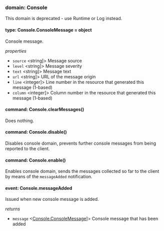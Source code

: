 
### domain: Console

This domain is deprecated - use Runtime or Log instead.

#### type: Console.ConsoleMessage = object

Console message.

*properties*
  - `source` <string]> Message source
  - `level` <string]> Message severity
  - `text` <string]> Message text
  - `url` <string]> URL of the message origin
  - `line` <integer]> Line number in the resource that generated this message (1-based)
  - `column` <integer]> Column number in the resource that generated this message (1-based)

#### command: Console.clearMessages()

Does nothing.

#### command: Console.disable()

Disables console domain, prevents further console messages from being reported to the client.

#### command: Console.enable()

Enables console domain, sends the messages collected so far to the client by means of the
`messageAdded` notification.

#### event: Console.messageAdded

Issued when new console message is added.

*returns*
- `message` <[Console.ConsoleMessage]]> Console message that has been added

[Console.ConsoleMessage]: console.md#consoleconsolemessage